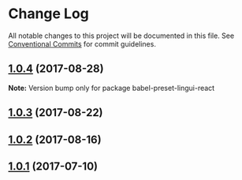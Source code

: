 # Change Log

All notable changes to this project will be documented in this file.
See [Conventional Commits](https://conventionalcommits.org) for commit guidelines.

<a name="1.0.4"></a>
## [1.0.4](https://github.com/lingui/js-lingui/compare/babel-preset-lingui-react@1.0.4-0...babel-preset-lingui-react@1.0.4) (2017-08-28)




**Note:** Version bump only for package babel-preset-lingui-react

<a name="1.0.3"></a>
## [1.0.3](https://github.com/lingui/js-lingui/compare/babel-preset-lingui-react@1.0.2...babel-preset-lingui-react@1.0.3) (2017-08-22)




<a name="1.0.2"></a>
## [1.0.2](https://github.com/lingui/js-lingui/compare/babel-preset-lingui-react@1.0.1...babel-preset-lingui-react@1.0.2) (2017-08-16)




<a name="1.0.1"></a>
## [1.0.1](https://github.com/lingui/js-lingui/compare/babel-preset-lingui-react@1.0.0...babel-preset-lingui-react@1.0.1) (2017-07-10)
